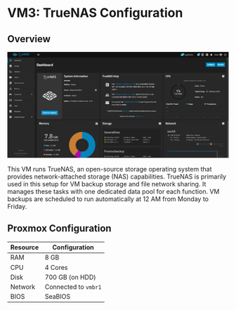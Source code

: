 # VM3: TrueNAS Configuration

## Overview

![truenas](/img/truenas.png)

This VM runs TrueNAS, an open-source storage operating system that provides network-attached storage (NAS) capabilities. TrueNAS is primarily used in this setup for VM backup storage and file network sharing. It manages these tasks with one dedicated data pool for each function. VM backups are scheduled to run automatically at 12 AM from Monday to Friday.

## Proxmox Configuration

| Resource | Configuration        |
| -------- | -------------------- |
| RAM      | 8 GB                 |
| CPU      | 4 Cores              |
| Disk     | 700 GB (on HDD)      |
| Network  | Connected to `vmbr1` |
| BIOS     | SeaBIOS              |
